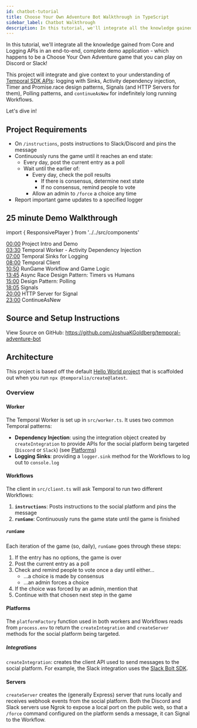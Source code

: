 ```yaml
---
id: chatbot-tutorial
title: Choose Your Own Adventure Bot Walkthrough in TypeScript
sidebar_label: Chatbot Walkthrough
description: In this tutorial, we'll integrate all the knowledge gained from Core and Production APIs in an end-to-end, complete demo application.
---
```


In this tutorial, we'll integrate all the knowledge gained from Core and Logging APIs in an end-to-end, complete demo application - which happens to be a Choose Your Own Adventure game that you can play on Discord or Slack!

This project will integrate and give context to your understanding of [Temporal SDK APIs](/docs/typescript/workflows): logging with Sinks, Activity dependency injection, Timer and Promise.race design patterns, Signals (and HTTP Servers for them), Polling patterns, and `continueAsNew` for indefinitely long running Workflows.

Let's dive in!

## Project Requirements

- On `/instructions`, posts instructions to Slack/Discord and pins the message
- Continuously runs the game until it reaches an end state:
  - Every day, post the current entry as a poll
  - Wait until the earlier of:
    - Every day, check the poll results
      - If there is consensus, determine next state
      - If no consensus, remind people to vote
    - Allow an admin to `/force` a choice any time
- Report important game updates to a specified logger

## 25 minute Demo Walkthrough

import { ResponsivePlayer } from '../../src/components'

<ResponsivePlayer url='https://www.youtube.com/watch?v=hGIhc6m2keQ' />

<p>
<a href="https://youtube.com/watch?v=hGIhc6m2keQ&amp;t=0s" dir="auto">00:00</a>
<span> Project Intro and Demo</span><br />
<a href="https://youtube.com/watch?v=hGIhc6m2keQ&amp;t=210s" dir="auto">03:30</a>
<span> Temporal Worker - Activity Dependency Injection</span><br />
<a href="https://youtube.com/watch?v=hGIhc6m2keQ&amp;t=420s" dir="auto">07:00</a>
<span> Temporal Sinks for Logging</span><br />
<a href="https://youtube.com/watch?v=hGIhc6m2keQ&amp;t=480s" dir="auto">08:00</a>
<span> Temporal Client</span><br />
<a href="https://youtube.com/watch?v=hGIhc6m2keQ&amp;t=650s" dir="auto">10:50</a>
<span> RunGame Workflow and Game Logic</span><br />
<a href="https://youtube.com/watch?v=hGIhc6m2keQ&amp;t=825s" dir="auto">13:45</a>
<span> Async Race Design Pattern: Timers vs Humans</span><br />
<a href="https://youtube.com/watch?v=hGIhc6m2keQ&amp;t=900s" dir="auto">15:00</a>
<span> Design Pattern: Polling</span><br />
<a href="https://youtube.com/watch?v=hGIhc6m2keQ&amp;t=1085s" dir="auto">18:05</a>
<span> Signals</span><br />
<a href="https://youtube.com/watch?v=hGIhc6m2keQ&amp;t=1200s" dir="auto">20:00</a>
<span> HTTP Server for Signal</span><br />
<a href="https://youtube.com/watch?v=hGIhc6m2keQ&amp;t=1380s" dir="auto">23:00</a>
<span> ContinueAsNew</span><br />
</p>

## Source and Setup Instructions

View Source on GitHub: https://github.com/JoshuaKGoldberg/temporal-adventure-bot

## Architecture

This project is based off the default [Hello World project](https://docs.temporal.io/docs/typescript/hello-world/) that is scaffolded out when you run `npx @temporalio/create@latest`.

### Overview

#### Worker

The Temporal Worker is set up in `src/worker.ts`.
It uses two common Temporal patterns:

- **Dependency Injection**: using the integration object created by `createIntegration` to provide APIs for the social platform being targeted (`Discord` or `Slack`) (see [Platforms](#platforms))
- **Logging Sinks**: providing a `logger.sink` method for the Workflows to log out to `console.log`

#### Workflows

The client in `src/client.ts` will ask Temporal to run two different Workflows:

1. **`instructions`**: Posts instructions to the social platform and pins the message
2. **`runGame`**: Continuously runs the game state until the game is finished

##### `runGame`

Each iteration of the game (so, daily), `runGame` goes through these steps:

1. If the entry has no options, the game is over
2. Post the current entry as a poll
3. Check and remind people to vote once a day until either...
   - ...a choice is made by consensus
   - ...an admin forces a choice
4. If the choice was forced by an admin, mention that
5. Continue with that chosen next step in the game

#### Platforms

The `platformFactory` function used in both workers and Workflows reads from `process.env` to return the `createIntegration` and `createServer` methods for the social platform being targeted.

##### Integrations

`createIntegration`: creates the client API used to send messages to the social platform.
For example, the Slack integration uses the [Slack Bolt SDK](https://slack.dev/bolt-js).

#### Servers

`createServer` creates the (generally Express) server that runs locally and receives webhook events from the social platform.
Both the Discord and Slack servers use Ngrok to expose a local port on the public web, so that a `/force` command configured on the platform sends a message, it can Signal to the Workflow.
